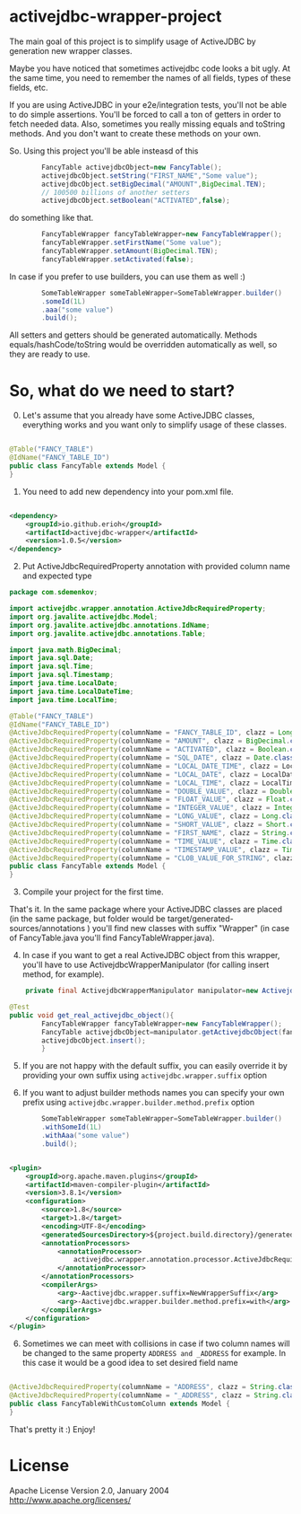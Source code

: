 # activejdbc-wrapper-project

The main goal of this project is to simplify usage of ActiveJDBC by generation new wrapper classes.

Maybe you have noticed that sometimes activejdbc code looks a bit ugly. At the same time, you need to remember the names
of all fields, types of these fields, etc.

If you are using ActiveJDBC in your e2e/integration tests, you'll not be able to do simple assertions. You'll be forced
to call a ton of getters in order to fetch needed data. Also, sometimes you really missing equals and toString methods.
And you don't want to create these methods on your own.

So. Using this project you'll be able insteasd of this

```java
        FancyTable activejdbcObject=new FancyTable();
        activejdbcObject.setString("FIRST_NAME","Some value");
        activejdbcObject.setBigDecimal("AMOUNT",BigDecimal.TEN);
        // 100500 billions of another setters
        activejdbcObject.setBoolean("ACTIVATED",false);
```

do something like that.

```java
        FancyTableWrapper fancyTableWrapper=new FancyTableWrapper();
        fancyTableWrapper.setFirstName("Some value");
        fancyTableWrapper.setAmount(BigDecimal.TEN);
        fancyTableWrapper.setActivated(false);
```

In case if you prefer to use builders, you can use them as well :)

```java
        SomeTableWrapper someTableWrapper=SomeTableWrapper.builder()
        .someId(1L)
        .aaa("some value")
        .build();
```

All setters and getters should be generated automatically. Methods equals/hashCode/toString would be overridden
automatically as well, so they are ready to use.

# So, what do we need to start?

0. Let's assume that you already have some ActiveJDBC classes, everything works and you want only to simplify usage of
   these classes.

```java

@Table("FANCY_TABLE")
@IdName("FANCY_TABLE_ID")
public class FancyTable extends Model {
}
```

1. You need to add new dependency into your pom.xml file.

```xml

<dependency>
    <groupId>io.github.erioh</groupId>
    <artifactId>activejdbc-wrapper</artifactId>
    <version>1.0.5</version>
</dependency>
```

2. Put ActiveJdbcRequiredProperty annotation with provided column name and expected type

```java
package com.sdemenkov;

import activejdbc.wrapper.annotation.ActiveJdbcRequiredProperty;
import org.javalite.activejdbc.Model;
import org.javalite.activejdbc.annotations.IdName;
import org.javalite.activejdbc.annotations.Table;

import java.math.BigDecimal;
import java.sql.Date;
import java.sql.Time;
import java.sql.Timestamp;
import java.time.LocalDate;
import java.time.LocalDateTime;
import java.time.LocalTime;

@Table("FANCY_TABLE")
@IdName("FANCY_TABLE_ID")
@ActiveJdbcRequiredProperty(columnName = "FANCY_TABLE_ID", clazz = Long.class)
@ActiveJdbcRequiredProperty(columnName = "AMOUNT", clazz = BigDecimal.class)
@ActiveJdbcRequiredProperty(columnName = "ACTIVATED", clazz = Boolean.class)
@ActiveJdbcRequiredProperty(columnName = "SQL_DATE", clazz = Date.class)
@ActiveJdbcRequiredProperty(columnName = "LOCAL_DATE_TIME", clazz = LocalDateTime.class)
@ActiveJdbcRequiredProperty(columnName = "LOCAL_DATE", clazz = LocalDate.class)
@ActiveJdbcRequiredProperty(columnName = "LOCAL_TIME", clazz = LocalTime.class)
@ActiveJdbcRequiredProperty(columnName = "DOUBLE_VALUE", clazz = Double.class)
@ActiveJdbcRequiredProperty(columnName = "FLOAT_VALUE", clazz = Float.class)
@ActiveJdbcRequiredProperty(columnName = "INTEGER_VALUE", clazz = Integer.class)
@ActiveJdbcRequiredProperty(columnName = "LONG_VALUE", clazz = Long.class)
@ActiveJdbcRequiredProperty(columnName = "SHORT_VALUE", clazz = Short.class)
@ActiveJdbcRequiredProperty(columnName = "FIRST_NAME", clazz = String.class)
@ActiveJdbcRequiredProperty(columnName = "TIME_VALUE", clazz = Time.class)
@ActiveJdbcRequiredProperty(columnName = "TIMESTAMP_VALUE", clazz = Timestamp.class)
@ActiveJdbcRequiredProperty(columnName = "CLOB_VALUE_FOR_STRING", clazz = String.class)
public class FancyTable extends Model {
}
```

3. Compile your project for the first time.

That's it. In the same package where your ActiveJDBC classes are placed (in the same package, but folder would be
target/generated-sources/annotations ) you'll find new classes with suffix "Wrapper" (in case of FancyTable.java you'll
find FancyTableWrapper.java).

4. In case if you want to get a real ActiveJDBC object from this wrapper, you'll have to use
   ActivejdbcWrapperManipulator (for calling insert method, for example).

```java
    private final ActivejdbcWrapperManipulator manipulator=new ActivejdbcWrapperManipulator();

@Test
public void get_real_activejdbc_object(){
        FancyTableWrapper fancyTableWrapper=new FancyTableWrapper();
        FancyTable activejdbcObject=manipulator.getActivejdbcObject(fancyTableWrapper);
        activejdbcObject.insert();
        }
```

5. If you are not happy with the default suffix, you can easily override it by providing your own suffix
   using `activejdbc.wrapper.suffix` option
   
6. If you want to adjust builder methods names you can specify your own prefix using `activejdbc.wrapper.builder.method.prefix` option
```java
        SomeTableWrapper someTableWrapper=SomeTableWrapper.builder()
        .withSomeId(1L)
        .withAaa("some value")
        .build();
```
```xml

<plugin>
    <groupId>org.apache.maven.plugins</groupId>
    <artifactId>maven-compiler-plugin</artifactId>
    <version>3.8.1</version>
    <configuration>
        <source>1.8</source>
        <target>1.8</target>
        <encoding>UTF-8</encoding>
        <generatedSourcesDirectory>${project.build.directory}/generated-sources/annotations</generatedSourcesDirectory>
        <annotationProcessors>
            <annotationProcessor>
                activejdbc.wrapper.annotation.processor.ActiveJdbcRequiredPropertyProcessor
            </annotationProcessor>
        </annotationProcessors>
        <compilerArgs>
            <arg>-Aactivejdbc.wrapper.suffix=NewWrapperSuffix</arg>
            <arg>-Aactivejdbc.wrapper.builder.method.prefix=with</arg>
        </compilerArgs>
    </configuration>
</plugin>
```

6. Sometimes we can meet with collisions in case if two column names will be changed to the same
   property `ADDRESS and _ADDRESS` for example. In this case it would be a good idea to set desired field name

```java

@ActiveJdbcRequiredProperty(columnName = "ADDRESS", clazz = String.class)
@ActiveJdbcRequiredProperty(columnName = "_ADDRESS", clazz = String.class, desiredFieldName = "anotherAddress")
public class FancyTableWithCustomColumn extends Model {
}
```

That's pretty it :)
Enjoy!

# License

Apache License Version 2.0, January 2004
http://www.apache.org/licenses/
